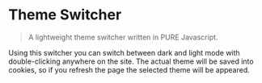 # Theme Switcher
> A lightweight theme switcher written in PURE Javascript.

Using this switcher you can switch between dark and light mode with double-clicking anywhere on the site.
The actual theme will be saved into cookies, so if you refresh the page the selected theme will be appeared.
